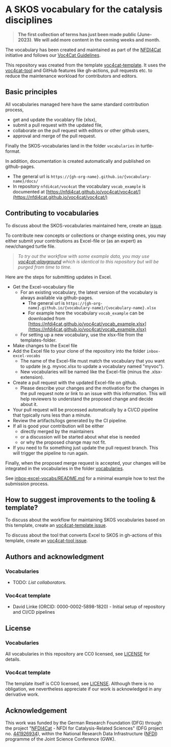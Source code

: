 # A SKOS vocabulary for the catalysis disciplines

> **The first collection of terms has just been made public (June-2023)**.
> **We will add more content in the coming weeks and month.**

The vocabulary has been created and maintained as part of the [NFDI4Cat](http://www.nfdi4cat.org) initiative and follows our [Voc4Cat Guidelines](https://doi.org/10.5281/zenodo.7669183).

This repository was created from the template [voc4cat-template](https://github.com/nfdi4cat/voc4cat-template).
It uses the [voc4cat-tool](https://github.com/nfdi4cat/voc4cat-tool) and GitHub features like gh-actions, pull requests etc. to reduce the maintenance workload for contributors and editors.

## Basic principles

All vocabularies managed here have the same standard contribution process,

- get and update the vocablary file (xlsx),
- submit a pull request with the updated file,
- collaborate on the pull request with editors or other github users,
- approval and merge of the pull request.

Finally the SKOS-vocabularies land in the folder `vocabularies` in turtle-format.

In addition, documentation is created automatically and published on github-pages.

- The general url is `https://{gh-org-name}.github.io/{vocabulary-name}/docs/`
- In repository `nfdi4cat/voc4cat` the vocabulary `vocab_example` is documented at [https://nfdi4cat.github.io/voc4cat/voc4cat/](https://nfdi4cat.github.io/voc4cat/voc4cat/)

## Contributing to vocabularies

To discuss about the SKOS-vocabularies maintained here, create an [issue](https://github.com/nfdi4cat/voc4cat/issues).

To contribute new concepts or collections or change existing ones, you may either submit your contributions as Excel-file or (as an expert) as new/changed turtle file.

> *To try out the workflow with some example data, you may use  [voc4cat-playground](https://github.com/nfdi4cat/voc4cat-playground) which is identical to this repository but will be purged from time to time.*

Here are the steps for submitting updates in Excel.

- Get the Excel-vocabulary file
  - For an existing vocabulary, the latest version of the vocabulary is always available via github-pages.
    - The general url is `https://{gh-org-name}.github.io/{vocabulary-name}/{vocabulary-name}.xlsx`
    - For example here the vocabulary `vocab_example` can be downloaded from [https://nfdi4cat.github.io/voc4cat/vocab_example.xlsx](https://nfdi4cat.github.io/voc4cat/vocab_example.xlsx)
  - For setting up a new vocabulary, use the xlsx-file from the templates-folder.
- Make changes to the Excel file
- Add the Excel file to your clone of the repository into the folder `inbox-excel-vocabs`
  - The name of the Excel-file must match the vocabulary that you want to update (e.g. myvoc.xlsx to update a vocabulary named "myvoc").
  - New vocabularies will be named like the Excel-file (minus the .xlsx-extension).
- Create a pull request with the updated Excel-file on github.
  - Please describe your changes and the motivation for the changes in the pull request note or link to an issue with this information. This will help reviewers to understand the proposed change and decide about it.
- Your pull request will be processed automatically by a CI/CD pipeline that typically runs less than a minute.
- Review the artifacts/logs generated by the CI pipeline.
- If all is good your contribution will be either
  - directly merged by the maintainers
  - or a discussion will be started about what else is needed
  - or why the proposed change may not fit.
- If you need to fix something just update the pull request branch. This will trigger the pipeline to run again.

Finally, when the proposed merge request is accepted, your changes will be integrated in the vocabularies in the folder [vocabularies](https://github.com/nfdi4cat/voc4cat/tree/main/vocabularies).

See [inbox-excel-vocabs/README.md](inbox-excel-vocabs/README.md) for a minimal example how to test the submission process.

## How to suggest improvements to the tooling & template?

To discuss about the workflow for maintaining SKOS vocabularies based on this template, create an [voc4cat-template issue](https://github.com/nfdi4cat/voc4cat-template/issues).

To discuss about the tool that converts Excel to SKOS in gh-actions of this template, create an [voc4cat-tool issue](https://github.com/nfdi4cat/voc4cat-tool/issues).

## Authors and acknowledgment

### Vocabularies

- TODO: *List collaborators.*

### Voc4cat template

- David Linke (ORCID: 0000-0002-5898-1820) - Initial setup of repository and CI/CD pipelines

## License

### Vocabularies

All vocabularies in this repository are CC0 licensed, see [LICENSE](LICENSE) for details.

### Voc4cat template

The template itself is CC0 licensed, see [LICENSE](LICENSE). Although there is no obligation, we nevertheless appreciate if our work is acknowledged in any derivative work.

## Acknowledgement

This work was funded by the German Research Foundation (DFG) through the project "[NFDI4Cat](https://www.nfdi4cat.org) - NFDI for Catalysis-Related Sciences" (DFG project no. [441926934](https://gepris.dfg.de/gepris/projekt/441926934)), within the National Research Data Infrastructure ([NFDI](https://www.nfdi.de)) programme of the Joint Science Conference (GWK).
